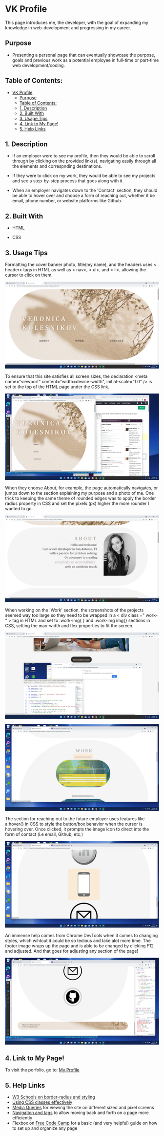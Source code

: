 # VK Profile
 This page introduces me, the developer, with the goal of expanding my knowledge in web-development and progressing in my career.

## Purpose
 * Presenting a personal page that can eventually showcase the purpose, goals and previous work as a potential employee in full-time or part-time web development/coding. 

 ## Table of Contents:
- [VK Profile](#vk-profile)
  - [Purpose](#purpose)
  - [Table of Contents:](#table-of-contents)
  - [1. Description](#1-description)
  - [2. Built With](#2-built-with)
  - [3. Usage Tips](#3-usage-tips)
  - [4. Link to My Page!](#4-link-to-my-page)
  - [5. Help Links](#5-help-links)

<a name="desc"></a>
## 1. Description
 * If an employer were to see my profile, then they would be able to scroll through by clicking on the provided link(s), navigating easily through all the elements and correspnding destinations. 

 * If they were to click on my work, they would be able to see my projects and see a step-by-step process that goes along with it.

 * When an employer navigates down to the 'Contact' section, they should be able to hover over and choose a form of reaching out, whether it be email, phone number, or website platforms like Github.

<a name="built-with"></a>
## 2. Built With
 * HTML

 * CSS

<a name="usage"></a>
## 3. Usage Tips
Formatting the cover banner photo, title(my name), and the headers uses < header> tags in HTML as well as < nav>, < ul>, and < li>, allowing the cursor to click on them.  

![Title Cover for my profile](assets/profile-cover-welcome.png)


To ensure that this site satisfies all screen sizes, the declaration <meta name="viewport" content="width=device-width", initial-scale="1.0" /> is set to the top of the HTML page under the CSS link.

![Media Query](assets/view-window-smaller.png)


When they choose About, for example, the page automatically navigates, or jumps down to the section explaining my purpose and a photo of me. One trick to keeping the same theme of rounded edges was to apply the border radius property in CSS and set the pixels (px) higher the more rounder I wanted to go.

![Navigation to About Section](assets/using-spacing-border-radius-navigation.png)


When working on the 'Work' section, the screenshots of the projects seemed way too large so they need to be wrapped in a < div class =" work- " > tag in HTML and set to .work-img{ } and .work-img img{} sections in CSS, setting the max-width and flex properties to fit the screen.

![Enlarged Images](assets/images-too-large.png) 

![Images now fit to the box](assets/navigation-to-work-togithub.png)


The section for reaching out to the future employer uses features like a:hover{} in CSS to style the button/box behavior when the cursor is hovering over. Once clicked, it prompts the image icon to direct into the form of contact (i.e email, Github, etc.)

![Contact Section](assets/navigation-to-contact.png)


An immense help comes from Chrome DevTools when it comes to changing styles, which wihtout it could be so tedious and take alot more time. The footer image wraps up the page and is able to be changed by clicking F12 and adjusted. And that goes for adjusting any section of the page!

![Editing the footer with DevTools](assets/footer-and-devtools.png)

<a name="link-to-my-page"></a>
## 4. Link to My Page!

To visit the porfolio, go to: [My Profile](https://verokoles.github.io/profile/) 

<a name="help"></a>
## 5. Help Links

 * [W3 Schools on border-radius and styling](https://www.w3schools.com/css/css3_images.asp)
 * [Using CSS classes effectively](https://blog.mariano.io/css-utility-classes-how-to-use-them-effectively-d61ee00dad2d) 
 * [Media Queries](https://www.w3schools.com/css/css3_mediaqueries.asp) for viewing the site on different sized and pixel screens
 * [Navigation and tags](https://www.w3schools.com/TAgs/tag_nav.asp) to allow moving back and forth on a page more efficiently
 * Flexbox on [Free Code Camp](https://www.freecodecamp.org/news/an-animated-guide-to-flexbox-d280cf6afc35/) for a basic (and very helpful) guide on how to set up and organize any page








